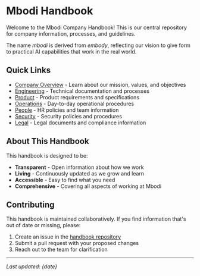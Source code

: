 # Mbodi Handbook

Welcome to the Mbodi Company Handbook! This is our central repository for company information, processes, and guidelines.

The name *mbodi* is derived from *embody*, reflecting our vision to give form to practical AI capabilities that work in the real world.

## Quick Links

- [Company Overview](company/mission.md) - Learn about our mission, values, and objectives
- [Engineering](engineering/index.md) - Technical documentation and processes
- [Product](product/prd/index.md) - Product requirements and specifications
- [Operations](ops/index.md) - Day-to-day operational procedures
- [People](people/index.md) - HR policies and team information
- [Security](security/index.md) - Security policies and procedures
- [Legal](legal/index.md) - Legal documents and compliance information

## About This Handbook

This handbook is designed to be:

- **Transparent** - Open information about how we work
- **Living** - Continuously updated as we grow and learn
- **Accessible** - Easy to find what you need
- **Comprehensive** - Covering all aspects of working at Mbodi

## Contributing

This handbook is maintained collaboratively. If you find information that's out of date or missing, please:

1. Create an issue in the [handbook repository](https://github.com/mbodi/handbook)
2. Submit a pull request with your proposed changes
3. Reach out to the team for clarification

---

*Last updated: {date}*
